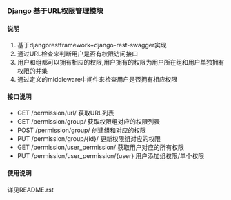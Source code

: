### Django 基于URL权限管理模块

#### 说明
1. 基于djangorestframework+django-rest-swagger实现
2. 通过URL检查来判断用户是否有权限访问接口
3. 用户和组都可以拥有相应的权限,用户拥有的权限为用户所在组和用户单独拥有权限的并集
4. 通过定义的middleware中间件来检查用户是否拥有相应权限

#### 接口说明
   
- GET /permission/url/    获取URL列表
- GET /permission/group/ 获取权限组对应的权限列表
- POST /permission/group/ 创建组和对应的权限
- PUT /permission/group/{id}/ 更新权限组对应的权限
- GET /permission/user_permission/    获取用户对应的所有权限
- PUT /permission/user_permission/{user} 用户添加组权限/单个权限

#### 使用说明
详见README.rst

